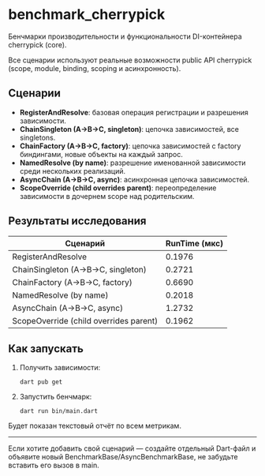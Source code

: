 # benchmark_cherrypick

Бенчмарки производительности и функциональности DI-контейнера cherrypick (core).

Все сценарии используют реальные возможности public API cherrypick (scope, module, binding, scoping и асинхронность).

## Сценарии

- **RegisterAndResolve**: базовая операция регистрации и разрешения зависимости.
- **ChainSingleton (A->B->C, singleton)**: цепочка зависимостей, все singletons.
- **ChainFactory (A->B->C, factory)**: цепочка зависимостей с factory биндингами, новые объекты на каждый запрос.
- **NamedResolve (by name)**: разрешение именованной зависимости среди нескольких реализаций.
- **AsyncChain (A->B->C, async)**: асинхронная цепочка зависимостей.
- **ScopeOverride (child overrides parent)**: переопределение зависимости в дочернем scope над родительским.

## Результаты исследования

| Сценарий                                           | RunTime (мкс) |
|----------------------------------------------------|--------------|
| RegisterAndResolve                                 | 0.1976       |
| ChainSingleton (A->B->C, singleton)                | 0.2721       |
| ChainFactory (A->B->C, factory)                    | 0.6690       |
| NamedResolve (by name)                             | 0.2018       |
| AsyncChain (A->B->C, async)                        | 1.2732       |
| ScopeOverride (child overrides parent)             | 0.1962       |

## Как запускать

1. Получить зависимости:
   ```shell
   dart pub get
   ```
2. Запустить бенчмарк:
   ```shell
   dart run bin/main.dart
   ```

Будет показан текстовый отчёт по всем метрикам.

---

Если хотите добавить свой сценарий — создайте отдельный Dart-файл и объявите новый BenchmarkBase/AsyncBenchmarkBase, не забудьте вставить его вызов в main.
